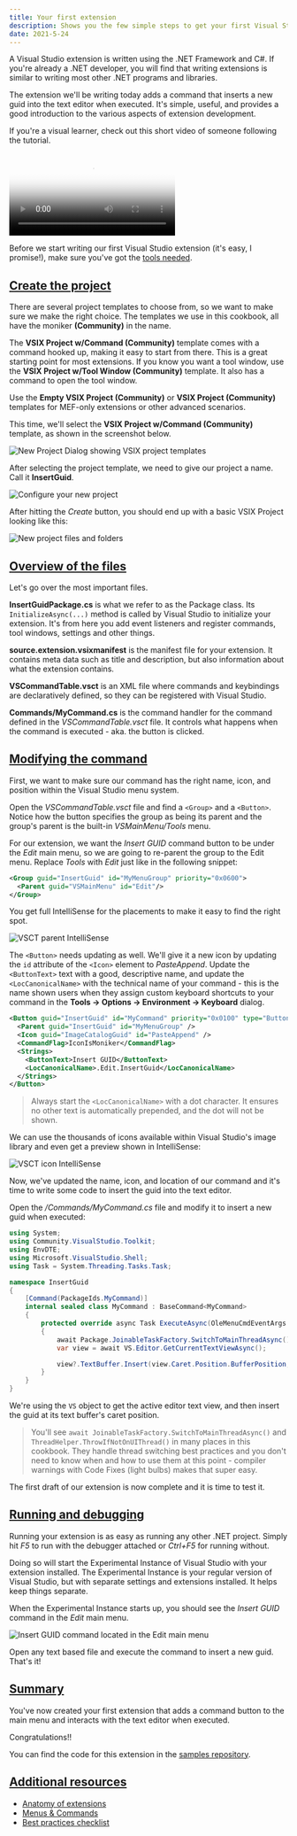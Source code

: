 ```yaml
---
title: Your first extension
description: Shows you the few simple steps to get your first Visual Studio extension up and running.
date: 2021-5-24
---
```


A Visual Studio extension is written using the .NET Framework and C#.
If you're already a .NET developer, you will find that writing extensions is similar to writing most other .NET programs and libraries.

The extension we'll be writing today adds a command that inserts a new guid into the text editor when executed. It's simple, useful, and provides a good introduction to the various aspects of extension development.

If you're a visual learner, check out this short video of someone following the tutorial.

<video controls poster="../assets/img/writing-your-first-extension.png">
  <source src="../assets/video/writing-your-first-extension.mp4" type="video/mp4" />
</video>

Before we start writing our first Visual Studio extension (it's easy, I promise!), make sure you've got the [tools needed](get-the-tools.md).

## [Create the project](#create-the-project)
There are several project templates to choose from, so we want to make sure we make the right choice. The templates we use in this cookbook, all have the moniker **(Community)** in the name.

The **VSIX Project w/Command (Community)** template comes with a command hooked up, making it easy to start from there. This is a great starting point for most extensions. If you know you want a tool window, use the **VSIX Project w/Tool Window (Community)** template. It also has a command to open the tool window.

Use the **Empty VSIX Project (Community)** or **VSIX Project (Community)** templates for MEF-only extensions or other advanced scenarios.

This time, we'll select the **VSIX Project w/Command (Community)** template, as shown in the screenshot below.

![New Project Dialog showing VSIX project templates](../assets/img/new-project-dialog.png)

After selecting the project template, we need to give our project a name. Call it **InsertGuid**.

![Configure your new project](../assets/img/configure-new-project.png)

After hitting the *Create* button, you should end up with a basic VSIX Project looking like this:

![New project files and folders](../assets/img/new-project-files.png)

## [Overview of the files](#overview-of-the-files)
Let's go over the most important files.

**InsertGuidPackage.cs** is what we refer to as the Package class. Its `InitializeAsync(...)` method is called by Visual Studio to initialize your extension. It's from here you add event listeners and register commands, tool windows, settings and other things.

**source.extension.vsixmanifest** is the manifest file for your extension. It contains meta data such as title and description, but also information about what the extension contains.

**VSCommandTable.vsct** is an XML file where commands and keybindings are declaratively defined, so they can be registered with Visual Studio.

**Commands/MyCommand.cs** is the command handler for the command defined in the *VSCommandTable.vsct* file. It controls what happens when the command is executed - aka. the button is clicked.

## [Modifying the command](#modify-command)
First, we want to make sure our command has the right name, icon, and position within the Visual Studio menu system.

Open the *VSCommandTable.vsct* file and find a `<Group>` and a `<Button>`. Notice how the button specifies the group as being its parent and the group's parent is the built-in *VSMainMenu/Tools* menu.

For our extension, we want the *Insert GUID* command button to be under the *Edit* main menu, so we are going to re-parent the group to the Edit menu. Replace *Tools* with *Edit* just like in the following snippet:

```xml
<Group guid="InsertGuid" id="MyMenuGroup" priority="0x0600">
  <Parent guid="VSMainMenu" id="Edit"/>
</Group>
```

You get full IntelliSense for the placements to make it easy to find the right spot.

![VSCT parent IntelliSense](../assets/img/vsct-parent-intellisense.png)

The `<Button>` needs updating as well. We'll give it a new icon by updating the `id` attribute of the `<Icon>` element to *PasteAppend*. Update the `<ButtonText>` text with a good, descriptive name, and update the `<LocCanonicalName>` with the technical name of your command - this is the name shown users when they assign custom keyboard shortcuts to your command in the **Tools -> Options -> Environment -> Keyboard** dialog.

```xml
<Button guid="InsertGuid" id="MyCommand" priority="0x0100" type="Button">
  <Parent guid="InsertGuid" id="MyMenuGroup" />
  <Icon guid="ImageCatalogGuid" id="PasteAppend" />
  <CommandFlag>IconIsMoniker</CommandFlag>
  <Strings>
    <ButtonText>Insert GUID</ButtonText>
    <LocCanonicalName>.Edit.InsertGuid</LocCanonicalName>
  </Strings>
</Button>
```

> Always start the `<LocCanonicalName>` with a dot character. It ensures no other text is automatically prepended, and the dot will not be shown.  

We can use the thousands of icons available within Visual Studio's image library and even get a preview shown in IntelliSense:

![VSCT icon IntelliSense](../assets/img/vsct-icon-intellisense.png)

Now, we've updated the name, icon, and location of our command and it's time to write some code to insert the guid into the text editor.

Open the */Commands/MyCommand.cs* file and modify it to insert a new guid when executed:

```csharp
using System;
using Community.VisualStudio.Toolkit;
using EnvDTE;
using Microsoft.VisualStudio.Shell;
using Task = System.Threading.Tasks.Task;

namespace InsertGuid
{
    [Command(PackageIds.MyCommand)]
    internal sealed class MyCommand : BaseCommand<MyCommand>
    {
        protected override async Task ExecuteAsync(OleMenuCmdEventArgs e)
        {
            await Package.JoinableTaskFactory.SwitchToMainThreadAsync();
            var view = await VS.Editor.GetCurrentTextViewAsync();

            view?.TextBuffer.Insert(view.Caret.Position.BufferPosition, Guid.NewGuid().ToString());
        }
    }
}
```

We're using the `VS` object to get the active editor text view, and then insert the guid at its text buffer's caret position.

> You'll see `await JoinableTaskFactory.SwitchToMainThreadAsync()` and `ThreadHelper.ThrowIfNotOnUIThread()` in many places in this cookbook. They handle thread switching best practices and you don't need to know when and how to use them at this point - compiler warnings with Code Fixes (light bulbs) makes that super easy.

The first draft of our extension is now complete and it is time to test it.

## [Running and debugging](#running-and-debugging)
Running your extension is as easy as running any other .NET project. Simply hit *F5* to run with the debugger attached or *Ctrl+F5* for running without.

Doing so will start the Experimental Instance of Visual Studio with your extension installed. The Experimental Instance is your regular version of Visual Studio, but with separate settings and extensions installed. It helps keep things separate.

When the Experimental Instance starts up, you should see the *Insert GUID* command in the *Edit* main menu.

![Insert GUID command located in the Edit main menu](../assets/img/insert-guid-command.png)

Open any text based file and execute the command to insert a new guid. That's it!

## [Summary](#summary)
You've now created your first extension that adds a command button to the main menu and interacts with the text editor when executed.

Congratulations!!

You can find the code for this extension in the [samples repository](https://github.com/VsixCommunity/Samples).

## [Additional resources](#additional-resources)

* [Anatomy of extensions](extension-anatomy.md)
* [Menus & Commands](../recipes/menus-buttons-commands.html)
* [Best practices checklist](../publish/checklist.html)
